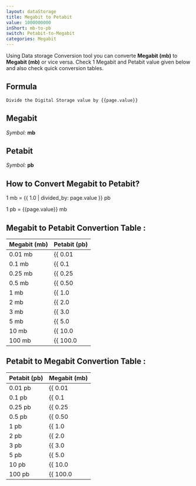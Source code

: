```yaml
---
layout: dataStorage
title: Megabit to Petabit
value: 1000000000
inShort: mb-to-pb
switch: Petabit-to-Megabit
categories: Megabit
---
```


Using Data storage Conversion tool you can converte **Megabit (mb)** to **Megabit (mb)** or vice versa. Check 1 Megabit and Petabit value given below and also check quick conversion tables.

## Formula
`Divide the Digital Storage value by {{page.value}}`

## Megabit
*Symbol:* **mb**

## Petabit
*Symbol:* **pb**

## How to Convert Megabit to Petabit?

1 mb = {{ 1.0 | divided_by: page.value }} pb

1 pb = {{page.value}} mb


## Megabit to Petabit Convertion Table :

| Megabit (mb) | Petabit (pb) |
| ---- | ---- |
| 0.01 mb | {{ 0.01 | divided_by: page.value }} pb |
| 0.1 mb | {{ 0.1 | divided_by: page.value }} pb |
| 0.25 mb | {{ 0.25 | divided_by: page.value }} pb |
| 0.5 mb | {{ 0.50 | divided_by: page.value }} pb |
| 1 mb | {{ 1.0 | divided_by: page.value }} pb |
| 2 mb | {{ 2.0 | divided_by: page.value }} pb |
| 3 mb | {{ 3.0 | divided_by: page.value }} pb |
| 5 mb | {{ 5.0 | divided_by: page.value }} pb |
| 10 mb | {{ 10.0 | divided_by: page.value }} pb |
| 100 mb | {{ 100.0 | divided_by: page.value }} pb |

## Petabit to Megabit Convertion Table :

| Petabit (pb) | Megabit (mb) |
| ---- | ---- |
| 0.01 pb | {{ 0.01 | times: page.value }} mb |
| 0.1 pb | {{ 0.1 | times: page.value }} mb |
| 0.25 pb | {{ 0.25 | times: page.value }} mb |
| 0.5 pb | {{ 0.50 | times: page.value }} mb |
| 1 pb | {{ 1.0 | times: page.value }} mb |
| 2 pb | {{ 2.0 | times: page.value }} mb |
| 3 pb | {{ 3.0 | times: page.value }} mb |
| 5 pb | {{ 5.0 | times: page.value }} mb |
| 10 pb | {{ 10.0 | times: page.value }} mb |
| 100 pb | {{ 100.0 | times: page.value }} mb |


<script>
document.getElementById('selectInput')[6].selected = true
document.getElementById('selectOutput')[18].selected = true
</script>
